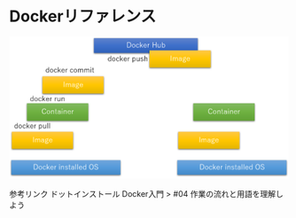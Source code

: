
# Dockerリファレンス

<img src="https://github.com/baki504/knowledge/blob/master/Docker/img/docker_overview.png" />

参考リンク
ドットインストール Docker入門 > #04 作業の流れと用語を理解しよう


